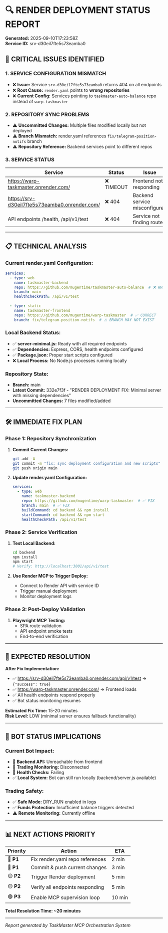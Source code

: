 # 🔍 RENDER DEPLOYMENT STATUS REPORT
**Generated:** 2025-09-10T17:23:58Z  
**Service ID:** srv-d30eil7fte5s73eamba0

## 🚨 CRITICAL ISSUES IDENTIFIED

### 1. **SERVICE CONFIGURATION MISMATCH**
- ❌ **Issue:** Service `srv-d30eil7fte5s73eamba0` returns 404 on all endpoints
- ❌ **Root Cause:** `render.yaml` points to **wrong repositories**
- ❌ **Current Config:** Services pointing to `taskmaster-auto-balance` repo instead of `warp-taskmaster`

### 2. **REPOSITORY SYNC PROBLEMS**
- ⚠️ **Uncommitted Changes:** Multiple files modified locally but not deployed
- ⚠️ **Branch Mismatch:** render.yaml references `fix/telegram-position-notifs` branch
- ⚠️ **Repository Reference:** Backend services point to different repos

### 3. **SERVICE STATUS**
| Service | Status | Issue |
|---------|---------|--------|
| https://warp-taskmaster.onrender.com/ | ❌ TIMEOUT | Frontend not responding |
| https://srv-d30eil7fte5s73eamba0.onrender.com/ | ❌ 404 | Backend service misconfigured |
| API endpoints /health, /api/v1/test | ❌ 404 | Service not finding routes |

---

## 📋 TECHNICAL ANALYSIS

### **Current render.yaml Configuration:**
```yaml
services:
  - type: web
    name: taskmaster-backend
    repo: https://github.com/mugentime/taskmaster-auto-balance  # ❌ WRONG REPO
    branch: main
    healthCheckPath: /api/v1/test
    
  - type: static  
    name: taskmaster-frontend
    repo: https://github.com/mugentime/warp-taskmaster  # ✅ CORRECT
    branch: fix/telegram-position-notifs  # ⚠️ BRANCH MAY NOT EXIST
```

### **Local Backend Status:**
- ✅ **server-minimal.js:** Ready with all required endpoints
- ✅ **Dependencies:** Express, CORS, health endpoints configured  
- ✅ **Package.json:** Proper start scripts configured
- ❌ **Local Process:** No Node.js processes running locally

### **Repository State:**
- **Branch:** main
- **Latest Commit:** 332e7f3f - "RENDER DEPLOYMENT FIX: Minimal server with missing dependencies"
- **Uncommitted Changes:** 7 files modified/added

---

## 🛠️ IMMEDIATE FIX PLAN

### **Phase 1: Repository Synchronization**
1. **Commit Current Changes:**
   ```bash
   git add -A
   git commit -m "fix: sync deployment configuration and new scripts"
   git push origin main
   ```

2. **Update render.yaml Configuration:**
   ```yaml
   services:
     - type: web
       name: taskmaster-backend  
       repo: https://github.com/mugentime/warp-taskmaster  # ✅ FIX
       branch: main  # ✅ FIX
       buildCommand: cd backend && npm install
       startCommand: cd backend && npm start
       healthCheckPath: /api/v1/test
   ```

### **Phase 2: Service Verification**
1. **Test Local Backend:**
   ```bash
   cd backend
   npm install
   npm start
   # Verify: http://localhost:3001/api/v1/test
   ```

2. **Use Render MCP to Trigger Deploy:**
   - Connect to Render API with service ID
   - Trigger manual deployment
   - Monitor deployment logs

### **Phase 3: Post-Deploy Validation**
1. **Playwright MCP Testing:**
   - SPA route validation
   - API endpoint smoke tests
   - End-to-end verification

---

## 🎯 EXPECTED RESOLUTION

**After Fix Implementation:**
- ✅ https://srv-d30eil7fte5s73eamba0.onrender.com/api/v1/test → `{"success": true}`
- ✅ https://warp-taskmaster.onrender.com/ → Frontend loads
- ✅ All health endpoints respond properly
- ✅ Bot status monitoring resumes

**Estimated Fix Time:** 15-20 minutes  
**Risk Level:** LOW (minimal server ensures fallback functionality)

---

## 🔧 BOT STATUS IMPLICATIONS

### **Current Bot Impact:**
- 🚨 **Backend API:** Unreachable from frontend
- 🚨 **Trading Monitoring:** Disconnected 
- 🚨 **Health Checks:** Failing
- ✅ **Local System:** Bot can still run locally (backend/server.js available)

### **Trading Safety:**
- ✅ **Safe Mode:** DRY_RUN enabled in logs
- ✅ **Funds Protection:** Insufficient balance triggers detected
- ⚠️ **Remote Monitoring:** Currently offline

---

## 📊 NEXT ACTIONS PRIORITY

| Priority | Action | ETA |
|----------|--------|-----|
| 🔴 **P1** | Fix render.yaml repo references | 2 min |
| 🔴 **P1** | Commit & push current changes | 3 min |
| 🟡 **P2** | Trigger Render deployment | 5 min |
| 🟡 **P2** | Verify all endpoints responding | 5 min |
| 🟢 **P3** | Enable MCP supervision loop | 10 min |

**Total Resolution Time: ~20 minutes**

---

*Report generated by TaskMaster MCP Orchestration System*
